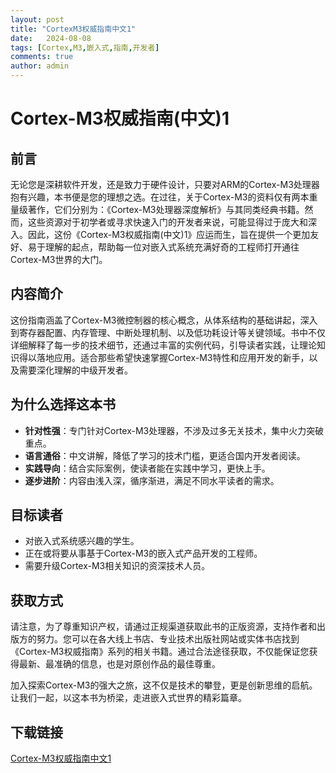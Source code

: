 ```yaml
---
layout: post
title: "CortexM3权威指南中文1"
date:   2024-08-08
tags: [Cortex,M3,嵌入式,指南,开发者]
comments: true
author: admin
---
```

# Cortex-M3权威指南(中文)1

## 前言
无论您是深耕软件开发，还是致力于硬件设计，只要对ARM的Cortex-M3处理器抱有兴趣，本书便是您的理想之选。在过往，关于Cortex-M3的资料仅有两本重量级著作，它们分别为：《Cortex-M3处理器深度解析》与其同类经典书籍。然而，这些资源对于初学者或寻求快速入门的开发者来说，可能显得过于庞大和深入。因此，这份《Cortex-M3权威指南(中文)1》应运而生，旨在提供一个更加友好、易于理解的起点，帮助每一位对嵌入式系统充满好奇的工程师打开通往Cortex-M3世界的大门。

## 内容简介
这份指南涵盖了Cortex-M3微控制器的核心概念，从体系结构的基础讲起，深入到寄存器配置、内存管理、中断处理机制、以及低功耗设计等关键领域。书中不仅详细解释了每一步的技术细节，还通过丰富的实例代码，引导读者实践，让理论知识得以落地应用。适合那些希望快速掌握Cortex-M3特性和应用开发的新手，以及需要深化理解的中级开发者。

## 为什么选择这本书
- **针对性强**：专门针对Cortex-M3处理器，不涉及过多无关技术，集中火力突破重点。
- **语言通俗**：中文讲解，降低了学习的技术门槛，更适合国内开发者阅读。
- **实践导向**：结合实际案例，使读者能在实践中学习，更快上手。
- **逐步进阶**：内容由浅入深，循序渐进，满足不同水平读者的需求。

## 目标读者
- 对嵌入式系统感兴趣的学生。
- 正在或将要从事基于Cortex-M3的嵌入式产品开发的工程师。
- 需要升级Cortex-M3相关知识的资深技术人员。

## 获取方式
请注意，为了尊重知识产权，请通过正规渠道获取此书的正版资源，支持作者和出版方的努力。您可以在各大线上书店、专业技术出版社网站或实体书店找到《Cortex-M3权威指南》系列的相关书籍。通过合法途径获取，不仅能保证您获得最新、最准确的信息，也是对原创作品的最佳尊重。

加入探索Cortex-M3的强大之旅，这不仅是技术的攀登，更是创新思维的启航。让我们一起，以这本书为桥梁，走进嵌入式世界的精彩篇章。

## 下载链接

[Cortex-M3权威指南中文1](https://pan.quark.cn/s/dfd15c5ed008)
